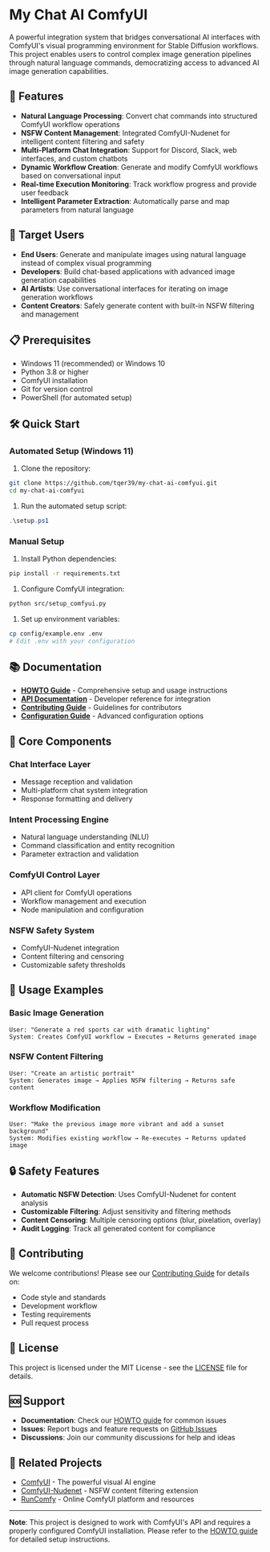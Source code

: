 # My Chat AI ComfyUI

A powerful integration system that bridges conversational AI interfaces with ComfyUI's visual programming environment for
Stable Diffusion workflows. This project enables users to control complex image generation pipelines through natural
language commands, democratizing access to advanced AI image generation capabilities.

## 🚀 Features

- **Natural Language Processing**: Convert chat commands into structured ComfyUI workflow operations
- **NSFW Content Management**: Integrated ComfyUI-Nudenet for intelligent content filtering and safety
- **Multi-Platform Chat Integration**: Support for Discord, Slack, web interfaces, and custom chatbots
- **Dynamic Workflow Creation**: Generate and modify ComfyUI workflows based on conversational input
- **Real-time Execution Monitoring**: Track workflow progress and provide user feedback
- **Intelligent Parameter Extraction**: Automatically parse and map parameters from natural language

## 🎯 Target Users

- **End Users**: Generate and manipulate images using natural language instead of complex visual programming
- **Developers**: Build chat-based applications with advanced image generation capabilities
- **AI Artists**: Use conversational interfaces for iterating on image generation workflows
- **Content Creators**: Safely generate content with built-in NSFW filtering and management

## 📋 Prerequisites

- Windows 11 (recommended) or Windows 10
- Python 3.8 or higher
- ComfyUI installation
- Git for version control
- PowerShell (for automated setup)

## 🛠️ Quick Start

### Automated Setup (Windows 11)

1. Clone the repository:

```bash
git clone https://github.com/tqer39/my-chat-ai-comfyui.git
cd my-chat-ai-comfyui
```

1. Run the automated setup script:

```powershell
.\setup.ps1
```

### Manual Setup

1. Install Python dependencies:

```bash
pip install -r requirements.txt
```

1. Configure ComfyUI integration:

```bash
python src/setup_comfyui.py
```

1. Set up environment variables:

```bash
cp config/example.env .env
# Edit .env with your configuration
```

## 📚 Documentation

- [**HOWTO Guide**](docs/HOWTO.md) - Comprehensive setup and usage instructions
- [**API Documentation**](docs/API.md) - Developer reference for integration
- [**Contributing Guide**](docs/CONTRIBUTING.md) - Guidelines for contributors
- [**Configuration Guide**](docs/CONFIGURATION.md) - Advanced configuration options

## 🔧 Core Components

### Chat Interface Layer

- Message reception and validation
- Multi-platform chat system integration
- Response formatting and delivery

### Intent Processing Engine

- Natural language understanding (NLU)
- Command classification and entity recognition
- Parameter extraction and validation

### ComfyUI Control Layer

- API client for ComfyUI operations
- Workflow management and execution
- Node manipulation and configuration

### NSFW Safety System

- ComfyUI-Nudenet integration
- Content filtering and censoring
- Customizable safety thresholds

## 🚦 Usage Examples

### Basic Image Generation

```text
User: "Generate a red sports car with dramatic lighting"
System: Creates ComfyUI workflow → Executes → Returns generated image
```

### NSFW Content Filtering

```text
User: "Create an artistic portrait"
System: Generates image → Applies NSFW filtering → Returns safe content
```

### Workflow Modification

```text
User: "Make the previous image more vibrant and add a sunset background"
System: Modifies existing workflow → Re-executes → Returns updated image
```

## 🔒 Safety Features

- **Automatic NSFW Detection**: Uses ComfyUI-Nudenet for content analysis
- **Customizable Filtering**: Adjust sensitivity and filtering methods
- **Content Censoring**: Multiple censoring options (blur, pixelation, overlay)
- **Audit Logging**: Track all generated content for compliance

## 🤝 Contributing

We welcome contributions! Please see our [Contributing Guide](docs/CONTRIBUTING.md) for details on:

- Code style and standards
- Development workflow
- Testing requirements
- Pull request process

## 📄 License

This project is licensed under the MIT License - see the [LICENSE](LICENSE) file for details.

## 🆘 Support

- **Documentation**: Check our [HOWTO guide](docs/HOWTO.md) for common issues
- **Issues**: Report bugs and feature requests on [GitHub Issues](https://github.com/tqer39/my-chat-ai-comfyui/issues)
- **Discussions**: Join our community discussions for help and ideas

## 🔗 Related Projects

- [ComfyUI](https://github.com/comfyanonymous/ComfyUI) - The powerful visual AI engine
- [ComfyUI-Nudenet](https://github.com/phuvinh010701/ComfyUI-Nudenet) - NSFW content filtering extension
- [RunComfy](https://www.runcomfy.com/) - Online ComfyUI platform and resources

---

**Note**: This project is designed to work with ComfyUI's API and requires a properly configured ComfyUI installation.
Please refer to the [HOWTO guide](docs/HOWTO.md) for detailed setup instructions.
